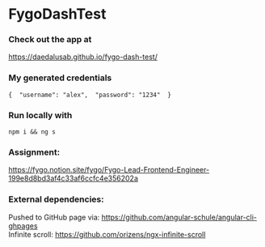 # FygoDashTest

### Check out the app at
https://daedalusab.github.io/fygo-dash-test/

### My generated credentials
`{  "username": "alex",  "password": "1234"  }`

### Run locally with
`npm i && ng s`

### Assignment:
https://fygo.notion.site/fygo/Fygo-Lead-Frontend-Engineer-199e8d8bd3af4c33af6ccfc4e356202a


### External dependencies:
Pushed to GitHub page via: https://github.com/angular-schule/angular-cli-ghpages <br/>
Infinite scroll: https://github.com/orizens/ngx-infinite-scroll
